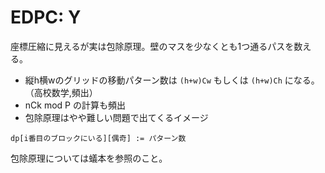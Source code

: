# EDPC: Y

座標圧縮に見えるが実は包除原理。壁のマスを少なくとも1つ通るパスを数える。

+ 縦h横wのグリッドの移動パターン数は `(h+w)Cw` もしくは `(h+w)Ch` になる。（高校数学,頻出）
+ nCk mod P の計算も頻出
+ 包除原理はやや難しい問題で出てくるイメージ

```
dp[i番目のブロックにいる][偶奇] := パターン数
```

包除原理については蟻本を参照のこと。
